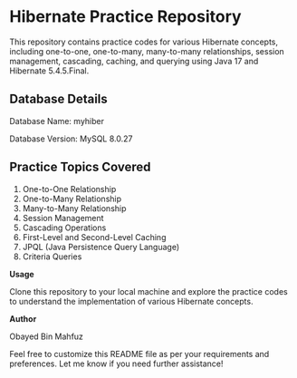 # **Hibernate Practice Repository**
This repository contains practice codes for various Hibernate concepts, including one-to-one, one-to-many, many-to-many relationships, session management, cascading, caching, and querying using Java 17 and Hibernate 5.4.5.Final.

## **Database Details**
Database Name: myhiber

Database Version: MySQL 8.0.27

## **Practice Topics Covered**
1. One-to-One Relationship
2. One-to-Many Relationship
3. Many-to-Many Relationship
4. Session Management
5. Cascading Operations
6. First-Level and Second-Level Caching
7. JPQL (Java Persistence Query Language)
8. Criteria Queries

**Usage**

Clone this repository to your local machine and explore the practice codes to understand the implementation of various Hibernate concepts.

**Author**

Obayed Bin Mahfuz


Feel free to customize this README file as per your requirements and preferences. Let me know if you need further assistance!
